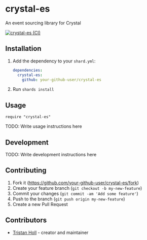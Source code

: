 # crystal-es

An event sourcing library for Crystal

[![crystal-es (CI)](https://github.com/tristanholl/crystal-es/actions/workflows/ci.yml/badge.svg)](https://github.com/tristanholl/crystal-es/actions/workflows/ci.yml)

## Installation

1. Add the dependency to your `shard.yml`:

   ```yaml
   dependencies:
     crystal-es:
       github: your-github-user/crystal-es
   ```

2. Run `shards install`

## Usage

```crystal
require "crystal-es"
```

TODO: Write usage instructions here

## Development

TODO: Write development instructions here

## Contributing

1. Fork it (<https://github.com/your-github-user/crystal-es/fork>)
2. Create your feature branch (`git checkout -b my-new-feature`)
3. Commit your changes (`git commit -am 'Add some feature'`)
4. Push to the branch (`git push origin my-new-feature`)
5. Create a new Pull Request

## Contributors

- [Tristan Holl](https://github.com/your-github-user) - creator and maintainer
